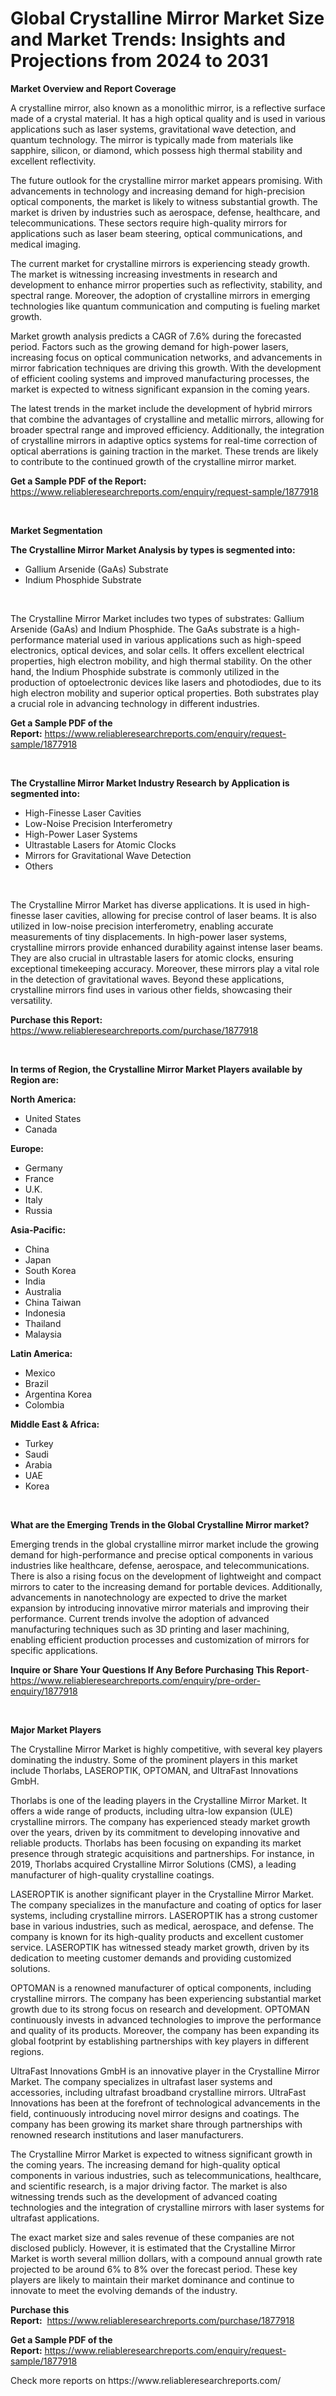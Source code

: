 <p><h1>Global Crystalline Mirror Market Size and Market Trends: Insights and Projections from 2024 to 2031</h1></p><p><strong>Market Overview and Report Coverage</strong></p>
<p><p>A crystalline mirror, also known as a monolithic mirror, is a reflective surface made of a crystal material. It has a high optical quality and is used in various applications such as laser systems, gravitational wave detection, and quantum technology. The mirror is typically made from materials like sapphire, silicon, or diamond, which possess high thermal stability and excellent reflectivity. </p><p>The future outlook for the crystalline mirror market appears promising. With advancements in technology and increasing demand for high-precision optical components, the market is likely to witness substantial growth. The market is driven by industries such as aerospace, defense, healthcare, and telecommunications. These sectors require high-quality mirrors for applications such as laser beam steering, optical communications, and medical imaging.</p><p>The current market for crystalline mirrors is experiencing steady growth. The market is witnessing increasing investments in research and development to enhance mirror properties such as reflectivity, stability, and spectral range. Moreover, the adoption of crystalline mirrors in emerging technologies like quantum communication and computing is fueling market growth.</p><p>Market growth analysis predicts a CAGR of 7.6% during the forecasted period. Factors such as the growing demand for high-power lasers, increasing focus on optical communication networks, and advancements in mirror fabrication techniques are driving this growth. With the development of efficient cooling systems and improved manufacturing processes, the market is expected to witness significant expansion in the coming years.</p><p>The latest trends in the market include the development of hybrid mirrors that combine the advantages of crystalline and metallic mirrors, allowing for broader spectral range and improved efficiency. Additionally, the integration of crystalline mirrors in adaptive optics systems for real-time correction of optical aberrations is gaining traction in the market. These trends are likely to contribute to the continued growth of the crystalline mirror market.</p></p>
<p><strong>Get a Sample PDF of the Report:</strong> <a href="https://www.reliableresearchreports.com/enquiry/request-sample/1877918">https://www.reliableresearchreports.com/enquiry/request-sample/1877918</a></p>
<p>&nbsp;</p>
<p><strong>Market Segmentation</strong></p>
<p><strong>The Crystalline Mirror Market Analysis by types is segmented into:</strong></p>
<p><ul><li>Gallium Arsenide (GaAs) Substrate</li><li>Indium Phosphide Substrate</li></ul></p>
<p>&nbsp;</p>
<p><p>The Crystalline Mirror Market includes two types of substrates: Gallium Arsenide (GaAs) and Indium Phosphide. The GaAs substrate is a high-performance material used in various applications such as high-speed electronics, optical devices, and solar cells. It offers excellent electrical properties, high electron mobility, and high thermal stability. On the other hand, the Indium Phosphide substrate is commonly utilized in the production of optoelectronic devices like lasers and photodiodes, due to its high electron mobility and superior optical properties. Both substrates play a crucial role in advancing technology in different industries.</p></p>
<p><strong>Get a Sample PDF of the Report:</strong>&nbsp;<a href="https://www.reliableresearchreports.com/enquiry/request-sample/1877918">https://www.reliableresearchreports.com/enquiry/request-sample/1877918</a></p>
<p>&nbsp;</p>
<p><strong>The Crystalline Mirror Market Industry Research by Application is segmented into:</strong></p>
<p><ul><li>High-Finesse Laser Cavities</li><li>Low-Noise Precision Interferometry</li><li>High-Power Laser Systems</li><li>Ultrastable Lasers for Atomic Clocks</li><li>Mirrors for Gravitational Wave Detection</li><li>Others</li></ul></p>
<p>&nbsp;</p>
<p><p>The Crystalline Mirror Market has diverse applications. It is used in high-finesse laser cavities, allowing for precise control of laser beams. It is also utilized in low-noise precision interferometry, enabling accurate measurements of tiny displacements. In high-power laser systems, crystalline mirrors provide enhanced durability against intense laser beams. They are also crucial in ultrastable lasers for atomic clocks, ensuring exceptional timekeeping accuracy. Moreover, these mirrors play a vital role in the detection of gravitational waves. Beyond these applications, crystalline mirrors find uses in various other fields, showcasing their versatility.</p></p>
<p><strong>Purchase this Report:</strong>&nbsp; <a href="https://www.reliableresearchreports.com/purchase/1877918">https://www.reliableresearchreports.com/purchase/1877918</a></p>
<p>&nbsp;</p>
<p><strong>In terms of Region, the Crystalline Mirror Market Players available by Region are:</strong></p>
<p>
    <p> <strong> North America: </strong>
        <ul>
            <li>United States</li>
            <li>Canada</li>
        </ul>
        </p> 
    <p> <strong> Europe: </strong>
        <ul>
            <li>Germany</li>
            <li>France</li>
            <li>U.K.</li>
            <li>Italy</li>
            <li>Russia</li>
        </ul>
        </p> 
    <p> <strong> Asia-Pacific: </strong>
        <ul>
            <li>China</li>
            <li>Japan</li>
            <li>South Korea</li>
            <li>India</li>
            <li>Australia</li>
            <li>China Taiwan</li>
            <li>Indonesia</li>
            <li>Thailand</li>
            <li>Malaysia</li>
        </ul>
        </p> 
    <p> <strong> Latin America: </strong>
        <ul>
            <li>Mexico</li>
            <li>Brazil</li>
            <li>Argentina Korea</li>
            <li>Colombia</li>
        </ul>
        </p> 
    <p> <strong> Middle East & Africa: </strong>
        <ul>
            <li>Turkey</li>
            <li>Saudi</li>
            <li>Arabia</li>
            <li>UAE</li>
            <li>Korea</li>
        </ul>
    </p>
    </p>
<p>&nbsp;</p>
<p><strong>What are the Emerging Trends in the Global Crystalline Mirror market?</strong></p>
<p><p>Emerging trends in the global crystalline mirror market include the growing demand for high-performance and precise optical components in various industries like healthcare, defense, aerospace, and telecommunications. There is also a rising focus on the development of lightweight and compact mirrors to cater to the increasing demand for portable devices. Additionally, advancements in nanotechnology are expected to drive the market expansion by introducing innovative mirror materials and improving their performance. Current trends involve the adoption of advanced manufacturing techniques such as 3D printing and laser machining, enabling efficient production processes and customization of mirrors for specific applications.</p></p>
<p><strong>Inquire or Share Your Questions If Any Before Purchasing This Report</strong>- <a href="https://www.reliableresearchreports.com/enquiry/pre-order-enquiry/1877918">https://www.reliableresearchreports.com/enquiry/pre-order-enquiry/1877918</a></p>
<p>&nbsp;</p>
<p><strong>Major Market Players</strong></p>
<p><p>The Crystalline Mirror Market is highly competitive, with several key players dominating the industry. Some of the prominent players in this market include Thorlabs, LASEROPTIK, OPTOMAN, and UltraFast Innovations GmbH.</p><p>Thorlabs is one of the leading players in the Crystalline Mirror Market. It offers a wide range of products, including ultra-low expansion (ULE) crystalline mirrors. The company has experienced steady market growth over the years, driven by its commitment to developing innovative and reliable products. Thorlabs has been focusing on expanding its market presence through strategic acquisitions and partnerships. For instance, in 2019, Thorlabs acquired Crystalline Mirror Solutions (CMS), a leading manufacturer of high-quality crystalline coatings.</p><p>LASEROPTIK is another significant player in the Crystalline Mirror Market. The company specializes in the manufacture and coating of optics for laser systems, including crystalline mirrors. LASEROPTIK has a strong customer base in various industries, such as medical, aerospace, and defense. The company is known for its high-quality products and excellent customer service. LASEROPTIK has witnessed steady market growth, driven by its dedication to meeting customer demands and providing customized solutions.</p><p>OPTOMAN is a renowned manufacturer of optical components, including crystalline mirrors. The company has been experiencing substantial market growth due to its strong focus on research and development. OPTOMAN continuously invests in advanced technologies to improve the performance and quality of its products. Moreover, the company has been expanding its global footprint by establishing partnerships with key players in different regions.</p><p>UltraFast Innovations GmbH is an innovative player in the Crystalline Mirror Market. The company specializes in ultrafast laser systems and accessories, including ultrafast broadband crystalline mirrors. UltraFast Innovations has been at the forefront of technological advancements in the field, continuously introducing novel mirror designs and coatings. The company has been growing its market share through partnerships with renowned research institutions and laser manufacturers.</p><p>The Crystalline Mirror Market is expected to witness significant growth in the coming years. The increasing demand for high-quality optical components in various industries, such as telecommunications, healthcare, and scientific research, is a major driving factor. The market is also witnessing trends such as the development of advanced coating technologies and the integration of crystalline mirrors with laser systems for ultrafast applications.</p><p>The exact market size and sales revenue of these companies are not disclosed publicly. However, it is estimated that the Crystalline Mirror Market is worth several million dollars, with a compound annual growth rate projected to be around 6% to 8% over the forecast period. These key players are likely to maintain their market dominance and continue to innovate to meet the evolving demands of the industry.</p></p>
<p><strong>Purchase this Report:</strong>&nbsp;&nbsp;<a href="https://www.reliableresearchreports.com/purchase/1877918">https://www.reliableresearchreports.com/purchase/1877918</a></p>
<p></p>
<p><strong>Get a Sample PDF of the Report:</strong>&nbsp;<a href="https://www.reliableresearchreports.com/enquiry/request-sample/1877918">https://www.reliableresearchreports.com/enquiry/request-sample/1877918</a></p>
<p>Check more reports on https://www.reliableresearchreports.com/</p>